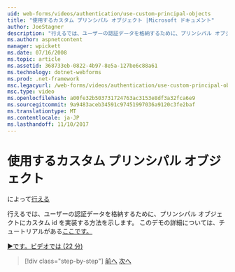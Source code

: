 ```yaml
---
uid: web-forms/videos/authentication/use-custom-principal-objects
title: "使用するカスタム プリンシパル オブジェクト |Microsoft ドキュメント"
author: JoeStagner
description: "行えるでは、ユーザーの認証データを格納するために、プリンシパル オブジェクトにカスタム id を実装する方法を示します。 このデモでは、詳細については."
ms.author: aspnetcontent
manager: wpickett
ms.date: 07/16/2008
ms.topic: article
ms.assetid: 368733eb-0822-4b97-8e5a-127be6c88a61
ms.technology: dotnet-webforms
ms.prod: .net-framework
msc.legacyurl: /web-forms/videos/authentication/use-custom-principal-objects
msc.type: video
ms.openlocfilehash: a00fe32b503731724763ac3153e8df3a32fca6e9
ms.sourcegitcommit: 9a9483aceb34591c97451997036a9120c3fe2baf
ms.translationtype: MT
ms.contentlocale: ja-JP
ms.lasthandoff: 11/10/2017
---
```

<a name="use-custom-principal-objects"></a>使用するカスタム プリンシパル オブジェクト
====================
によって[行える](https://github.com/JoeStagner)

行えるでは、ユーザーの認証データを格納するために、プリンシパル オブジェクトにカスタム id を実装する方法を示します。 このデモの詳細については、チュートリアルがある[ここです。](../../overview/older-versions-security/introduction/forms-authentication-configuration-and-advanced-topics-vb.md)

[&#9654;です。ビデオでは (22 分)](https://channel9.msdn.com/Blogs/ASP-NET-Site-Videos/use-custom-principal-objects)

>[!div class="step-by-step"]
[前へ](add-custom-data-to-the-authentication-method.md)
[次へ](understanding-aspnet-memberships.md)
